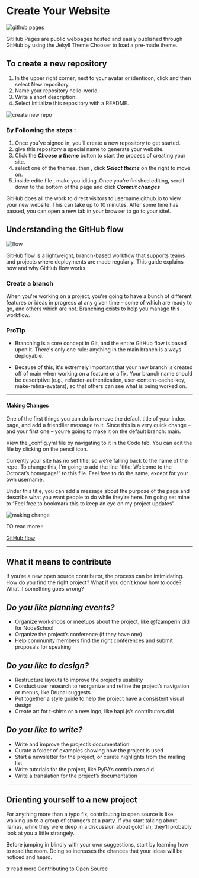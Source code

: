 # Create Your Website
![github pages ](https://i.ytimg.com/vi/2MsN8gpT6jY/maxresdefault.jpg) 

GitHub Pages are public webpages hosted and easily published through GitHub by using the Jekyll Theme Chooser to load a pre-made theme.

## To create a new repository
1. In the upper right corner, next to your avatar or identicon, click and then select New repository.
2. Name your repository hello-world.
3. Write a short description.
4. Select Initialize this repository with a README.

![create new repo](https://docs.github.com/assets/images/help/repository/create-repository-desc.png)

### By Following the steps :
1. Once you’ve signed in, you’ll create a new repository to get started.
2.  give this repository a special name to generate your website.
3. Click the ***Choose a theme*** button to start the process of creating your site.
4. select one of the themes. then , click ***Select theme***  on the right to move on.
5. inside edite file , make you iditing .Once you’re finished editing, scroll down to the bottom of the page and click ***Commit changes***

GitHub does all the work to direct visitors to username.github.io to view your new website. This can take up to 10 minutes. After some time has passed, you can open a new tab in your browser to go to your site!.
## Understanding the GitHub flow
![flow](https://user-images.githubusercontent.com/6351798/48032310-63842400-e114-11e8-8db0-06dc0504dcb5.png)

GitHub flow is a lightweight, branch-based workflow that supports teams and projects where deployments are made regularly. This guide explains how and why GitHub flow works.

### Create a branch

When you're working on a project, you're going to have a bunch of different features or ideas in progress at any given time – some of which are ready to go, and others which are not. Branching exists to help you manage this workflow.
 
### ProTip
* Branching is a core concept in Git, and the entire GitHub flow is based upon it. There's only one rule: anything in the main branch is always deployable.

* Because of this, it's extremely important that your new branch is created off of main when working on a feature or a fix. Your branch name should be descriptive (e.g., refactor-authentication, user-content-cache-key, make-retina-avatars), so that others can see what is being worked on.

---
#### Making Changes

One of the first things you can do is remove the default title of your index page, and add a friendlier message to it. Since this is a very quick change – and your first one – you’re going to make it on the default branch: main.

View the _config.yml file by navigating to it in the Code tab. You can edit the file by clicking on the pencil icon.


Currently your site has no set title, so we’re falling back to the name of the repo. To change this, I’m going to add the line “title: Welcome to the Octocat’s homepage!” to this file. Feel free to do the same, except for your own username.

Under this title, you can add a message about the purpose of the page and describe what you want people to do while they’re here. I’m going set mine to “Feel free to bookmark this to keep an eye on my project updates”

![making change](https://guides.github.com/activities/hello-world/diff.png)

TO read more : 

 [GitHub flow](https://guides.github.com/introduction/flow/)

 -------
## What it means to contribute 

If you’re a new open source contributor, the process can be intimidating. How do you find the right project? What if you don’t know how to code? What if something goes wrong?

## ***Do you like planning events?***

* Organize workshops or meetups about the project, like @fzamperin did for NodeSchool
* Organize the project’s conference (if they have one)
* Help community members find the right conferences and submit proposals for speaking
## ***Do you like to design?***
* Restructure layouts to improve the project’s usability
* Conduct user research to reorganize and refine the project’s navigation or menus, like Drupal suggests
* Put together a style guide to help the project have a consistent visual design
* Create art for t-shirts or a new logo, like hapi.js’s contributors did
## ***Do you like to write?***
* Write and improve the project’s documentation
* Curate a folder of examples showing how the project is used
* Start a newsletter for the project, or curate highlights from the mailing list
* Write tutorials for the project, like PyPA’s contributors did
* Write a translation for the project’s documentation

----------------
## Orienting yourself to a new project
For anything more than a typo fix, contributing to open source is like walking up to a group of strangers at a party. If you start talking about llamas, while they were deep in a discussion about goldfish, they’ll probably look at you a little strangely.

Before jumping in blindly with your own suggestions, start by learning how to read the room. Doing so increases the chances that your ideas will be noticed and heard.

tr read more [Contributing to Open Source](https://opensource.guide/how-to-contribute/)
